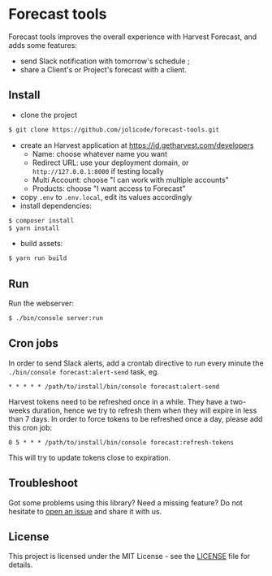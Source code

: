 # Forecast tools

Forecast tools improves the overall experience with Harvest Forecast, and adds some features:

 * send Slack notification with tomorrow's schedule ;
 * share a Client's or Project's forecast with a client.

## Install

 * clone the project

```sh
$ git clone https://github.com/jolicode/forecast-tools.git
```
 * create an Harvest application at https://id.getharvest.com/developers
   * Name: choose whatever name you want
   * Redirect URL: use your deployment domain, or `http://127.0.0.1:8000` if testing locally
   * Multi Account: choose "I can work with multiple accounts"
   * Products: choose "I want access to Forecast"
 * copy `.env` to `.env.local`, edit its values accordingly
 * install dependencies:

```sh
$ composer install
$ yarn install
```

 * build assets:

```sh
$ yarn run build
```

## Run

Run the webserver:

```sh
$ ./bin/console server:run
```

## Cron jobs

In order to send Slack alerts, add a crontab directive to run every minute the `./bin/console forecast:alert-send` task, eg.

```
* * * * * /path/to/install/bin/console forecast:alert-send
```

Harvest tokens need to be refreshed once in a while. They have a two-weeks duration, hence we try to refresh them when they will expire in less than 7 days. In order to force tokens to be refreshed once a day, please add this cron job:

```
0 5 * * * /path/to/install/bin/console forecast:refresh-tokens
```

This will try to update tokens close to expiration.

## Troubleshoot

Got some problems using this library? Need a missing feature?
Do not hesitate to [open an issue](https://github.com/jolicode/forecast-tools/issues)
and share it with us.

## License

This project is licensed under the MIT License - see the [LICENSE](LICENSE.md)
file for details.
